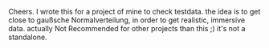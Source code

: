 Cheers. I wrote this for a project of mine to check testdata. 
the idea is to get close to gaußsche Normalverteilung, in order to get realistic, immersive data.
actually Not Recommended for other projects than this ;)  it's not a standalone.
